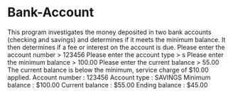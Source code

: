 # Bank-Account
This program investigates the money deposited in two bank accounts (checking and savings) and determines if it meets the minimum balance. It then determines if a fee or interest on the account is  due.
Please enter the account number > 123456
Please enter the account type > s
Please enter the minimum balance > 100.00
Please enter the current balance > 55.00
The current balance is below the minimum, service charge of $10.00 applied.
Account number : 123456
Account type   : SAVINGS
Minimum balance : $100.00
Current balance : $55.00
Ending balance  : $45.00
